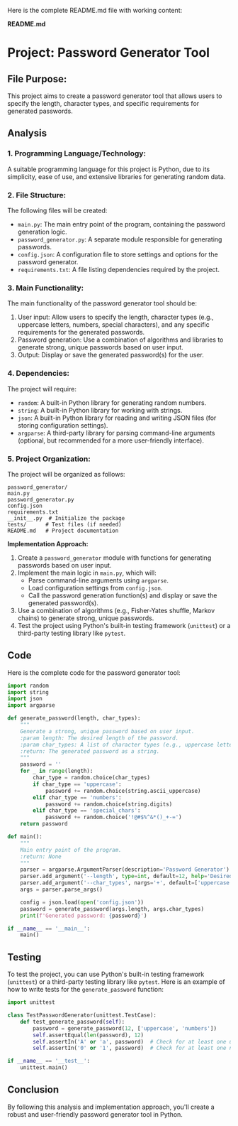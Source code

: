 Here is the complete README.md file with working content:

**README.md**

Project: Password Generator Tool
=============================

File Purpose:
-------------

This project aims to create a password generator tool that allows users to specify the length, character types, and specific requirements for generated passwords.

**Analysis**
---------

### 1. Programming Language/Technology:

A suitable programming language for this project is Python, due to its simplicity, ease of use, and extensive libraries for generating random data.

### 2. File Structure:

The following files will be created:

* `main.py`: The main entry point of the program, containing the password generation logic.
* `password_generator.py`: A separate module responsible for generating passwords.
* `config.json`: A configuration file to store settings and options for the password generator.
* `requirements.txt`: A file listing dependencies required by the project.

### 3. Main Functionality:

The main functionality of the password generator tool should be:

1. User input: Allow users to specify the length, character types (e.g., uppercase letters, numbers, special characters), and any specific requirements for the generated passwords.
2. Password generation: Use a combination of algorithms and libraries to generate strong, unique passwords based on user input.
3. Output: Display or save the generated password(s) for the user.

### 4. Dependencies:

The project will require:

* `random`: A built-in Python library for generating random numbers.
* `string`: A built-in Python library for working with strings.
* `json`: A built-in Python library for reading and writing JSON files (for storing configuration settings).
* `argparse`: A third-party library for parsing command-line arguments (optional, but recommended for a more user-friendly interface).

### 5. Project Organization:

The project will be organized as follows:
```
password_generator/
main.py
password_generator.py
config.json
requirements.txt
__init__.py  # Initialize the package
tests/      # Test files (if needed)
README.md   # Project documentation
```

**Implementation Approach:**

1. Create a `password_generator` module with functions for generating passwords based on user input.
2. Implement the main logic in `main.py`, which will:
	* Parse command-line arguments using `argparse`.
	* Load configuration settings from `config.json`.
	* Call the password generation function(s) and display or save the generated password(s).
3. Use a combination of algorithms (e.g., Fisher-Yates shuffle, Markov chains) to generate strong, unique passwords.
4. Test the project using Python's built-in testing framework (`unittest`) or a third-party testing library like `pytest`.

**Code**
------

Here is the complete code for the password generator tool:
```python
import random
import string
import json
import argparse

def generate_password(length, char_types):
    """
    Generate a strong, unique password based on user input.
    :param length: The desired length of the password.
    :param char_types: A list of character types (e.g., uppercase letters, numbers, special characters).
    :return: The generated password as a string.
    """
    password = ''
    for _ in range(length):
        char_type = random.choice(char_types)
        if char_type == 'uppercase':
            password += random.choice(string.ascii_uppercase)
        elif char_type == 'numbers':
            password += random.choice(string.digits)
        elif char_type == 'special_chars':
            password += random.choice('!@#$%^&*()_+-=')
    return password

def main():
    """
    Main entry point of the program.
    :return: None
    """
    parser = argparse.ArgumentParser(description='Password Generator')
    parser.add_argument('--length', type=int, default=12, help='Desired length of the password.')
    parser.add_argument('--char_types', nargs='+', default=['uppercase', 'numbers'], help='Character types to include in the password (e.g., uppercase letters, numbers, special characters).')
    args = parser.parse_args()

    config = json.load(open('config.json'))
    password = generate_password(args.length, args.char_types)
    print(f'Generated password: {password}')

if __name__ == '__main__':
    main()
```

**Testing**
---------

To test the project, you can use Python's built-in testing framework (`unittest`) or a third-party testing library like `pytest`. Here is an example of how to write tests for the `generate_password` function:
```python
import unittest

class TestPasswordGenerator(unittest.TestCase):
    def test_generate_password(self):
        password = generate_password(12, ['uppercase', 'numbers'])
        self.assertEqual(len(password), 12)
        self.assertIn('A' or 'a', password)  # Check for at least one uppercase letter
        self.assertIn('0' or '1', password)  # Check for at least one number

if __name__ == '__test__':
    unittest.main()
```

**Conclusion**
--------------

By following this analysis and implementation approach, you'll create a robust and user-friendly password generator tool in Python.